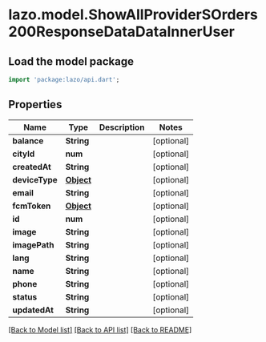 # lazo.model.ShowAllProviderSOrders200ResponseDataDataInnerUser

## Load the model package
```dart
import 'package:lazo/api.dart';
```

## Properties
Name | Type | Description | Notes
------------ | ------------- | ------------- | -------------
**balance** | **String** |  | [optional] 
**cityId** | **num** |  | [optional] 
**createdAt** | **String** |  | [optional] 
**deviceType** | [**Object**](.md) |  | [optional] 
**email** | **String** |  | [optional] 
**fcmToken** | [**Object**](.md) |  | [optional] 
**id** | **num** |  | [optional] 
**image** | **String** |  | [optional] 
**imagePath** | **String** |  | [optional] 
**lang** | **String** |  | [optional] 
**name** | **String** |  | [optional] 
**phone** | **String** |  | [optional] 
**status** | **String** |  | [optional] 
**updatedAt** | **String** |  | [optional] 

[[Back to Model list]](../README.md#documentation-for-models) [[Back to API list]](../README.md#documentation-for-api-endpoints) [[Back to README]](../README.md)


